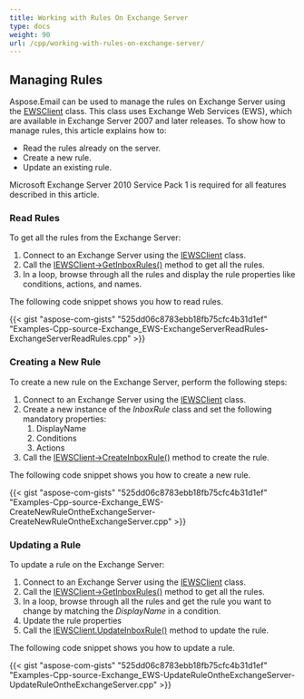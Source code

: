 ```yaml
---
title: Working with Rules On Exchange Server
type: docs
weight: 90
url: /cpp/working-with-rules-on-exchange-server/
---
```


## **Managing Rules**
Aspose.Email can be used to manage the rules on Exchange Server using the [EWSClient](https://apireference.aspose.com/cpp/email/class/aspose.email.clients.exchange.web_service.e_w_s_client/) class. This class uses Exchange Web Services (EWS), which are available in Exchange Server 2007 and later releases. To show how to manage rules, this article explains how to:

- Read the rules already on the server.
- Create a new rule.
- Update an existing rule.

Microsoft Exchange Server 2010 Service Pack 1 is required for all features described in this article.
### **Read Rules**
To get all the rules from the Exchange Server:

1. Connect to an Exchange Server using the [IEWSClient](https://apireference.aspose.com/cpp/email/class/aspose.email.clients.exchange.web_service.i_e_w_s_client/) class.
1. Call the [IEWSClient->GetInboxRules()](https://apireference.aspose.com/cpp/email/class/aspose.email.clients.exchange.web_service.i_e_w_s_client/#ad8b80596b53806955cdc326b3cd23ebb) method to get all the rules.
1. In a loop, browse through all the rules and display the rule properties like conditions, actions, and names.

The following code snippet shows you how to read rules.



{{< gist "aspose-com-gists" "525dd06c8783ebb18fb75cfc4b31d1ef" "Examples-Cpp-source-Exchange_EWS-ExchangeServerReadRules-ExchangeServerReadRules.cpp" >}}
### **Creating a New Rule**
To create a new rule on the Exchange Server, perform the following steps:

1. Connect to an Exchange Server using the [IEWSClient](https://apireference.aspose.com/cpp/email/class/aspose.email.clients.exchange.web_service.i_e_w_s_client/) class.
1. Create a new instance of the *InboxRule* class and set the following mandatory properties:
   1. DisplayName
   1. Conditions
   1. Actions
1. Call the [IEWSClient->CreateInboxRule()](https://apireference.aspose.com/cpp/email/class/aspose.email.clients.exchange.web_service.i_e_w_s_client/#a7af390adad4a0248d17b11bbebe8e97f) method to create the rule.

The following code snippet shows you how to create a new rule.



{{< gist "aspose-com-gists" "525dd06c8783ebb18fb75cfc4b31d1ef" "Examples-Cpp-source-Exchange_EWS-CreateNewRuleOntheExchangeServer-CreateNewRuleOntheExchangeServer.cpp" >}}
### **Updating a Rule**
To update a rule on the Exchange Server:

1. Connect to an Exchange Server using the [IEWSClient](https://apireference.aspose.com/cpp/email/class/aspose.email.clients.exchange.web_service.i_e_w_s_client/) class.
1. Call the [IEWSClient->GetInboxRules()](https://apireference.aspose.com/cpp/email/class/aspose.email.clients.exchange.web_service.i_e_w_s_client/#ad8b80596b53806955cdc326b3cd23ebb) method to get all the rules.
1. In a loop, browse through all the rules and get the rule you want to change by matching the *DisplayName* in a condition.
1. Update the rule properties
1. Call the [IEWSClient.UpdateInboxRule()](https://apireference.aspose.com/cpp/email/class/aspose.email.clients.exchange.web_service.i_e_w_s_client/#a077ef824948d486b7633ee9f3f61e863) method to update the rule.

The following code snippet shows you how to update a rule.



{{< gist "aspose-com-gists" "525dd06c8783ebb18fb75cfc4b31d1ef" "Examples-Cpp-source-Exchange_EWS-UpdateRuleOntheExchangeServer-UpdateRuleOntheExchangeServer.cpp" >}}
